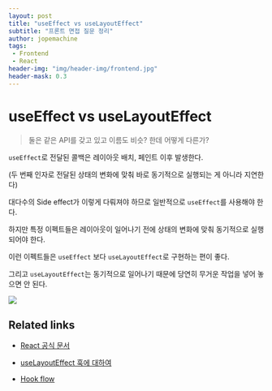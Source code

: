 ```yaml
---
layout: post
title: "useEffect vs useLayoutEffect"
subtitle: "프론트 면접 질문 정리"
author: jopemachine
tags: 
 - Frontend
 - React
header-img: "img/header-img/frontend.jpg"
header-mask: 0.3
---
```


# useEffect vs useLayoutEffect

> 둘은 같은 API를 갖고 있고 이름도 비슷? 한데 어떻게 다른가?

`useEffect`로 전달된 콜백은 레이아웃 배치, 페인트 이후 발생한다.

(두 번째 인자로 전달된 상태의 변화에 맞춰 바로 동기적으로 실행되는 게 아니라 지연한다)

대다수의 Side effect가 이렇게 다뤄져야 하므로 일반적으로 `useEffect`를 사용해야 한다.

하지만 특정 이펙트들은 레이아웃이 일어나기 전에 상태의 변화에 맞춰 동기적으로 실행되어야 한다.

이런 이펙트들은 `useEffect` 보다 `useLayoutEffect`로 구현하는 편이 좋다.

그리고 `useLayoutEffect`는 동기적으로 일어나기 때문에 당연히 무거운 작업을 넣어 놓으면 안 된다.

![](/img/posts/Front/2021-11-13-Use-Effect-Vs-Use-Layout-Effect)

## Related links

- [React 공식 문서](https://ko.reactjs.org/docs/hooks-reference.html#timing-of-effects)

- [useLayoutEffect 훅에 대하여](https://merrily-code.tistory.com/46)

- [Hook flow](https://github.com/donavon/hook-flow)